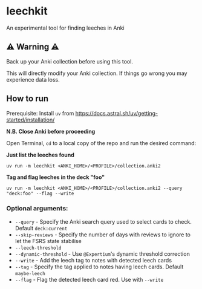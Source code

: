 # leechkit

An experimental tool for finding leeches in Anki

## ⚠ Warning ⚠

Back up your Anki collection before using this tool.

This will directly modify your Anki collection.
If things go wrong you may experience data loss.

## How to run

Prerequisite: Install `uv` from https://docs.astral.sh/uv/getting-started/installation/

**N.B. Close Anki before proceeding**

Open Terminal, `cd` to a local copy of the repo and run the desired command:

**Just list the leeches found**
```shell
uv run -m leechkit <ANKI_HOME>/<PROFILE>/collection.anki2
```

**Tag and flag leeches in the deck "foo"**
```shell
uv run -m leechkit <ANKI_HOME>/<PROFILE>/collection.anki2 --query "deck:foo" --flag --write
```

### Optional arguments:

- `--query` - Specify the Anki search query used to select cards to check. Default `deck:current`
- `--skip-reviews` - Specify the number of days with reviews to ignore to let the FSRS state stabilise
- `--leech-threshold`
- `--dynamic-threshold` - Use `@Expertium`'s dynamic threshold correction
- `--write` - Add the leech tag to notes with detected leech cards
- `--tag` - Specify the tag applied to notes having leech cards. Default `maybe-leech`
- `--flag` - Flag the detected leech card red. Use with `--write`
